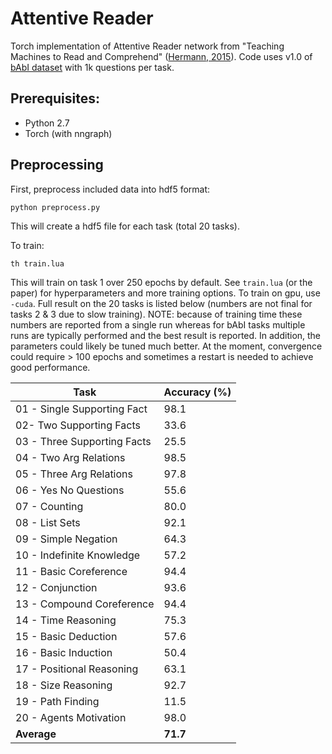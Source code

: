 # Attentive Reader

Torch implementation of Attentive Reader network from "Teaching Machines to Read and Comprehend" ([Hermann, 2015](https://arxiv.org/pdf/1506.03340v3)). Code uses v1.0 of [bAbI dataset](https://research.fb.com/projects/babi/) with 1k questions per task.

## Prerequisites:
- Python 2.7
- Torch (with nngraph)

## Preprocessing
First, preprocess included data into hdf5 format:
```
python preprocess.py
```
This will create a hdf5 file for each task (total 20 tasks).

To train:
```
th train.lua
```
This will train on task 1 over 250 epochs by default. See `train.lua` (or the paper) for hyperparameters and more training options.
To train on gpu, use `-cuda`.
Full result on the 20 tasks is listed below (numbers are not final for tasks 2 & 3 due to slow training).
NOTE: because of training time these numbers are reported from a single run whereas for bAbI tasks multiple runs are typically performed and the best result is reported.
In addition, the parameters could likely be tuned much better. At the moment, convergence could require > 100 epochs and sometimes a restart is needed to achieve good performance.
 

| Task                        | Accuracy (%) |
|-----------------------------|--------------|
| 01 - Single Supporting Fact | 98.1         |
| 02- Two Supporting Facts    | 33.6         |
| 03 - Three Supporting Facts | 25.5         |
| 04 - Two Arg Relations      | 98.5         |
| 05 - Three Arg Relations    | 97.8         |
| 06 - Yes No Questions       | 55.6         |
| 07 - Counting               | 80.0         |
| 08 - List Sets              | 92.1         |
| 09 - Simple Negation        | 64.3         |
| 10 - Indefinite Knowledge   | 57.2         |
| 11 - Basic Coreference      | 94.4         |
| 12 - Conjunction            | 93.6         |
| 13 - Compound Coreference   | 94.4         |
| 14 - Time Reasoning         | 75.3         |
| 15 - Basic Deduction        | 57.6         |
| 16 - Basic Induction        | 50.4         |
| 17 - Positional Reasoning   | 63.1         |
| 18 - Size Reasoning         | 92.7         |
| 19 - Path Finding           | 11.5         |
| 20 - Agents Motivation      | 98.0         |
| **Average**                 | **71.7**     |
